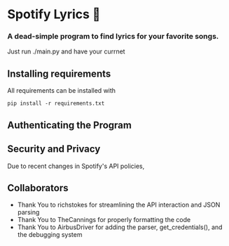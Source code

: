 # Spotify Lyrics 🎵
### A dead-simple program to find lyrics for your favorite songs.
Just run ./main.py and have your currnet


Installing requirements
----------------------
All requirements can be installed with
```
pip install -r requirements.txt
```

Authenticating the Program
--------------------------


Security and Privacy
--------------------

Due to recent changes in Spotify's API policies, 


Collaborators
-------------
- Thank You to richstokes for streamlining the API interaction and JSON parsing
- Thank You to TheCannings for properly formatting the code
- Thank You to AirbusDriver for adding the parser, get_credentials(), and the debugging system
